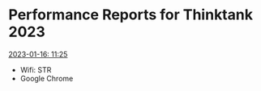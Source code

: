 # Performance Reports for Thinktank 2023
[2023-01-16: 11:25](https://googlechrome.github.io/lighthouse/viewer/?gist=1d3b87c7806cc2272ca701ae619ac957)
- Wifi: STR
- Google Chrome


